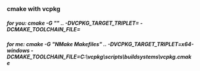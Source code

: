 ### cmake with vcpkg
##### for you: cmake -G "<your compiler>" .. -DVCPKG_TARGET_TRIPLET=<your triplet> -DCMAKE_TOOLCHAIN_FILE=<your vcpkg path>
##### for me: cmake -G "NMake Makefiles" .. -DVCPKG_TARGET_TRIPLET=x64-windows -DCMAKE_TOOLCHAIN_FILE=C:\vcpkg\scripts\buildsystems\vcpkg.cmake